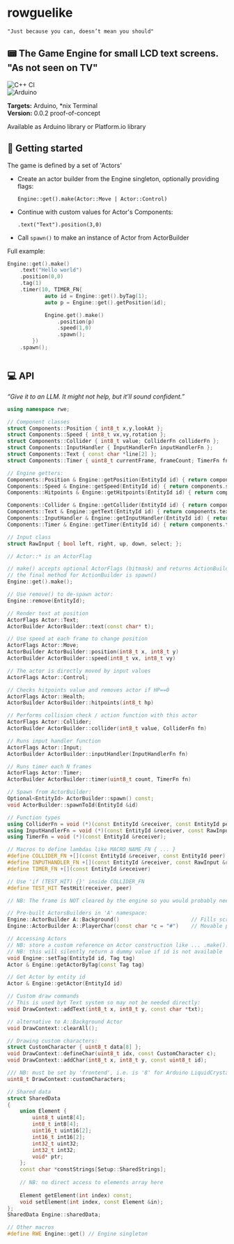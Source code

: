 # rowguelike

```"Just because you can, doesn’t mean you should"```
    
  
## 📟 The Game Engine for small LCD text screens. "As not seen on TV"
  
![C++ CI](https://github.com/njazz/rowguelike/actions/workflows/cmake-multi-platform.yml/badge.svg)  
![Arduino](https://github.com/njazz/rowguelike/actions/workflows/arduino-builds.yml/badge.svg)  
  
**Targets:** Arduino, \*nix Terminal  
**Version:** 0.0.2 proof-of-concept
  


  
Available as Arduino library or Platform.io library
  
## 👾 Getting started

The game is defined by a set of 'Actors'
- Create an actor builder from the Engine singleton, optionally providing flags:  

    ```Engine::get().make(Actor::Move | Actor::Control) ```
- Continue with custom values for Actor's Components:  

    ``` .text("Text").position(3,0) ```
- Call ```spawn()``` to make an instance of Actor from ActorBuilder

Full example:

```c++
Engine::get().make()
	.text("Hello world")
	.position(0,0)
	.tag(1)
	.timer(10, TIMER_FN{
			auto id = Engine::get().byTag(1);
			auto p = Engine::get().getPosition(id);

			Engine.get().make()
				.position(p)
				.speed(1,0)
				.spawn();
		})
	.spawn();



```

## 💻 API

*“Give it to an LLM. It might not help, but it’ll sound confident.”*

```c++
using namespace rwe;

// Component classes
struct Components::Position { int8_t x,y,lookAt };
struct Components::Speed { int8_t vx,vy,rotation };
struct Components::Collider { int8_t value; ColliderFn colliderFn };
struct Components::InputHandler { InputHandlerFn inputHandlerFn };
struct Components::Text { const char *line[2] };
struct Components::Timer { uint8_t currentFrame, frameCount; TimerFn fn };

// Engine getters:
Components::Position & Engine::getPosition(EntityId id) { return components.position[id]; }
Components::Speed & Engine::getSpeed(EntityId id) { return components.speed[id]; }
Components::Hitpoints & Engine::getHitpoints(EntityId id) { return components.hitpoints[id]; }

Components::Collider & Engine::getCollider(EntityId id) { return components.collider[id]; }
Components::Text & Engine::getText(EntityId id) { return components.text[id]; }
Components::InputHandler & Engine::getInputHandler(EntityId id) { return components.inputHandler[id]; }
Components::Timer & Engine::getTimer(EntityId id) { return components.timer[id]; }

// Input class
struct RawInput { bool left, right, up, down, select; };

// Actor::* is an ActorFlag

// make() accepts optional ActorFlags (bitmask) and returns ActionBuilder
// the final method for ActionBuilder is spawn()
Engine::get().make(); 

// Use remove() to de-spawn actor:
Engine::remove(EntityId);

// Render text at position
ActorFlags Actor::Text;		
ActorBuilder ActorBuilder::text(const char* t);

// Use speed at each frame to change position
ActorFlags Actor::Move;		
ActorBuilder ActorBuilder::position(int8_t x, int8_t y)
ActorBuilder ActorBuilder::speed(int8_t vx, int8_t vy)

// The actor is directly moved by input values
ActorFlags Actor::Control;	

// Checks hitpoints value and removes actor if HP==0
ActorFlags Actor::Health;	
ActorBuilder ActorBuilder::hitpoints(int8_t hp)

// Performs collision check / action function with this actor
ActorFlags Actor::Collider; 
ActorBuilder ActorBuilder::collider(int8_t value, ColliderFn fn)

// Runs input handler function
ActorFlags Actor::Input;	
ActorBuilder ActorBuilder::inputHandler(InputHandlerFn fn)

// Runs timer each N frames
ActorFlags Actor::Timer; 	
ActorBuilder ActorBuilder::timer(uint8_t count, TimerFn fn)

// Spawn from ActorBuilder:
Optional<EntityId> ActorBuilder::spawn() const;
void ActorBuilder::spawnToId(EntityId &id)

// Function types
using ColliderFn = void (*)(const EntityId &receiver, const EntityId peer);
using InputHandlerFn = void (*)(const EntityId &receiver, const RawInput &input);
using TimerFn = void (*)(const EntityId &receiver);

// Macros to define lambdas like MACRO_NAME_FN { ... }
#define COLLIDER_FN +[](const EntityId &receiver, const EntityId peer)
#define INPUTHANDLER_FN +[](const EntityId &receiver, const RawInput &rawInput)
#define TIMER_FN +[](const EntityId &receiver)

// Use 'if (TEST_HIT) {}' inside COLLIDER_FN
#define TEST_HIT TestHit(receiver, peer)

// NB: The frame is NOT cleared by the engine so you would probably need an Actor for the background

// Pre-built ActorsBuilders in 'A' namespace:
Engine::ActorBuilder A::Background()                       // Fills screen with spaces
Engine::ActorBuilder A::PlayerChar(const char *c = "#")    // Movable player displayed as char

// Accessing Actors
// NB: store a custom reference on Actor construction like ... .make().tag(10) to reuse it later
// NB: this will silently return a dummy value if id is not available
void Engine::setTag(EntityId id, Tag tag)
Actor & Engine::getActorByTag(const Tag tag)

// Get Actor by entity id
Actor & Engine::getActor(EntityId id)

// Custom draw commands
// This is used byt Text system so may not be needed directly:
void DrawContext::addText(int8_t x, int8_t y, const char *txt);

// alternative to A::Background Actor
void DrawContext::clearAll();

// Drawing custom characters:
struct CustomCharacter { uint8_t data[8] };
void DrawContext::defineChar(uint8_t idx, const CustomCharacter c);
void DrawContext::addChar(int8_t x, int8_t y, const uint8_t id);

/// NB: must be set by 'frontend', i.e. is '8' for Arduino LiquidCrystal library
uint8_t DrawContext::customCharacters;

// Shared data
struct SharedData
{
    union Element {
        uint8_t uint8[4];
        int8_t int8[4];
        uint16_t uint16[2];
        int16_t int16[2];
        int32_t uint32;
        int32_t int32;
        void* ptr;
    };
    const char *constStrings[Setup::SharedStrings];
    
    // NB: no direct access to elements array here
    
    Element getElement(int index) const;
    void setElement(int index, const Element &in);
};
SharedData Engine::sharedData;

// Other macros
#define RWE Engine::get() // Engine singleton

```
